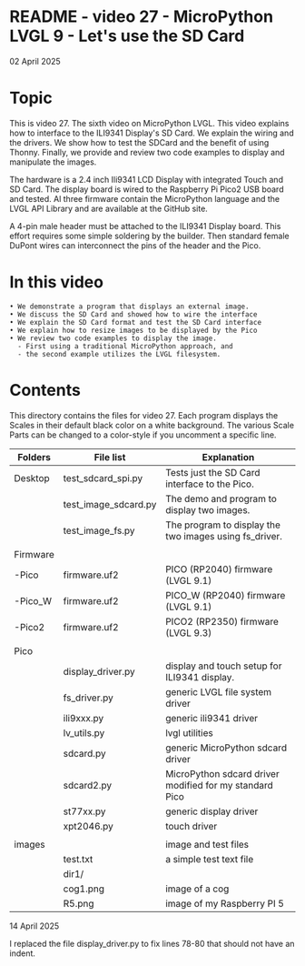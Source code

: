 # README - video 27 - MicroPython LVGL 9 - Let's use the SD Card

02 April 2025

# Topic
This is video 27. The sixth video on MicroPython LVGL. This video explains how to interface to the ILI9341 Display's SD Card. We explain the wiring and the drivers.  We show how to test the SDCard and the benefit of using Thonny.  Finally, we provide and review two code examples to display and manipulate the images.

The hardware is a 2.4 inch Ili9341 LCD Display with integrated Touch and SD Card. The display board is wired to the Raspberry Pi Pico2 USB board and tested.
Al three firmware contain the MicroPython language and the LVGL API Library and are available at the GitHub site.

A 4-pin male header must be attached to the ILI9341 Display board.  This effort requires some simple soldering by the builder.
Then standard female DuPont wires can interconnect the pins of the header and the Pico.

# In this video
    • We demonstrate a program that displays an external image.
    • We discuss the SD Card and showed how to wire the interface
    • We explain the SD Card format and test the SD Card interface
    • We explain how to resize images to be displayed by the Pico
    • We review two code examples to display the image. 
	  - First using a traditional MicroPython approach, and 
	  - the second example utilizes the LVGL filesystem.

# Contents
This directory contains the files for video 27.  Each program displays the Scales in their default black color on a white background.  The various Scale Parts can be changed to a color-style if you uncomment a specific line. 

| Folders | File list | Explanation |
|---------|-----------|-------------|
| Desktop | test_sdcard_spi.py     | Tests just the SD Card interface to the Pico. |
|         | test_image_sdcard.py | The demo and program to display two images. |
|         | test_image_fs.py| The program to display the two images using fs_driver. |
|         |                      |                            |
| Firmware|                      |                            |
| -Pico   |firmware.uf2         |   PICO (RP2040) firmware  (LVGL 9.1)  |
| -Pico_W |firmware.uf2         |   PICO_W (RP2040) firmware  (LVGL 9.1)  |
| -Pico2  |firmware.uf2         |   PICO2 (RP2350) firmware  (LVGL 9.3)  |
|         |                      |                                 |
| Pico    |                      |                             |
|         |   display_driver.py  | display and touch setup for ILI9341 display. |
|         |   fs_driver.py         | generic LVGL file system driver  |
|         |   ili9xxx.py         | generic ili9341 driver  |
|         |   lv_utils.py        | lvgl utilities   |
|         |   sdcard.py          | generic MicroPython sdcard driver   |
|         |   sdcard2.py         | MicroPython sdcard driver modified for my standard Pico  |
|         |   st77xx.py          | generic display driver |
|         |   xpt2046.py         | touch driver           |
|         |                      |                                             |
| images  |                      |  image and test files                       |
|                |  test.txt                  | a simple test text file        |
|                |  dir1/                    |                                 |
|                |  cog1.png                 |  image of a cog                 |
|                |  R5.png                   |  image of my Raspberry PI 5     |

14 April 2025

I replaced the file display_driver.py to fix lines 78-80 that should not have an indent.

